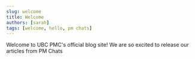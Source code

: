 ```yaml
---
slug: welcome
title: Welcome
authors: [sarah]
tags: [welcome, hello, pm chats]
---
```


Welcome to UBC PMC's official blog site! We are so excited to release our articles from PM Chats
